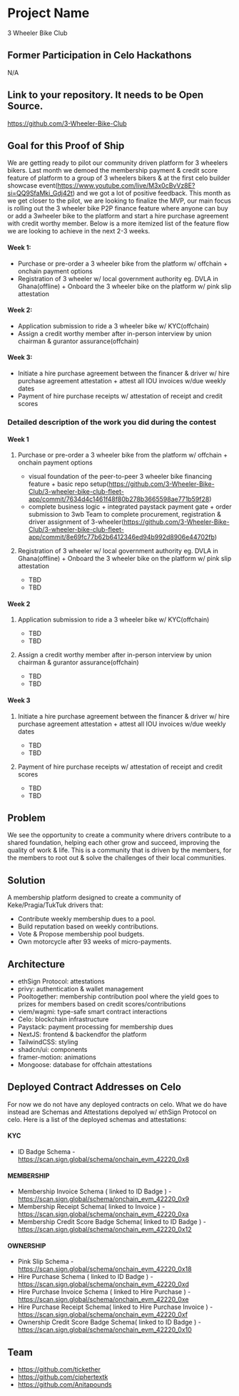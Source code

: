 # Project Name
3 Wheeler Bike Club

## Former Participation in Celo Hackathons
N/A

## Link to your repository. It needs to be **Open Source**.
https://github.com/3-Wheeler-Bike-Club

## Goal for this Proof of Ship
We are getting ready to pilot our community driven platform for 3 wheelers bikers. Last month we demoed the membership payment & credit score feature of platform to a group of 3 wheelers bikers & at the first celo builder showcase event(https://www.youtube.com/live/M3x0cBvVz8E?si=QQ9SfaMki_Gdj42t) and we got a lot of positive feedback. This month as we get closer to the pilot, we are looking to finalize the MVP, our main focus is rolling out the 3 wheeler bike P2P finance feature where anyone can buy or add a 3wheeler bike to the platform and start a hire purchase agreement with credit worthy member. Below is a more itemized list of the feature flow we are looking to achieve in the next 2-3 weeks.
#### Week 1:
- Purchase or pre-order a 3 wheeler bike from the platform w/ offchain + onchain payment options
- Registration of 3 wheeler w/ local government authority eg. DVLA in Ghana(offline) + Onboard the 3 wheeler bike on the platform w/ pink slip attestation
#### Week 2:
- Application submission to ride a 3 wheeler bike w/ KYC(offchain)
- Assign a credit worthy member after in-person interview by union chairman & gurantor assurance(offchain)
#### Week 3:
- Initiate a hire purchase agreement between the financer & driver w/ hire purchase agreement attestation + attest all IOU invoices w/due weekly dates
- Payment of hire purchase receipts w/ attestation of receipt and credit scores


### Detailed description of the work you did during the contest
#### Week 1
1. Purchase or pre-order a 3 wheeler bike from the platform w/ offchain + onchain payment options
   - visual foundation of the peer-to-peer 3 wheeler bike financing feature + basic repo setup(https://github.com/3-Wheeler-Bike-Club/3-wheeler-bike-club-fleet-app/commit/7634d4c1461f48f80b278b3665598ae771b59f28)
   - complete business logic + integrated paystack payment gate + order submission to 3wb Team to complete procurement, registration & driver assignment of 3-wheeler(https://github.com/3-Wheeler-Bike-Club/3-wheeler-bike-club-fleet-app/commit/8e69fc77b62b6412346ed94b992d8906e44702fb)

2. Registration of 3 wheeler w/ local government authority eg. DVLA in Ghana(offline) + Onboard the 3 wheeler bike on the platform w/ pink slip attestation
   - TBD
   - TBD

#### Week 2
1. Application submission to ride a 3 wheeler bike w/ KYC(offchain) 
   - TBD
   - TBD

2. Assign a credit worthy member after in-person interview by union chairman & gurantor assurance(offchain)
   - TBD
   - TBD

#### Week 3
1. Initiate a hire purchase agreement between the financer & driver w/ hire purchase agreement attestation + attest all IOU invoices w/due weekly dates
   - TBD
   - TBD

2. Payment of hire purchase receipts w/ attestation of receipt and credit scores
   - TBD
   - TBD
## Problem
We see the opportunity to create a community where drivers contribute to a shared foundation, helping each other grow and succeed, improving the quality of work & life. This is a community that is driven by the members, for the members to root out & solve the challenges of their local communities.

## Solution
A membership platform designed to create a community of Keke/Pragia/TukTuk drivers that:
- Contribute weekly membership dues to a pool.
- Build reputation based on weekly contributions.
- Vote & Propose membership pool budgets.
- Own motorcycle after 93 weeks of micro-payments.

## Architecture
- ethSign Protocol: attestations
- privy: authentication & wallet management
- Pooltogether: membership contribution pool where the yield goes to prizes for members based on credit scores/contributions
- viem/wagmi: type-safe smart contract interactions
- Celo: blockchain infrastructure
- Paystack: payment processing for membership dues
- NextJS: frontend & backendfor the platform
- TailwindCSS: styling
- shadcn/ui: components
- framer-motion: animations
- Mongoose: database for offchain attestations

## Deployed Contract Addresses on Celo
For now we do not have any deployed contracts on celo. What we do have instead are Schemas and Attestations depolyed w/ ethSign Protocol on celo. Here is a list of the deployed schemas and attestations:
#### KYC
- ID Badge Schema - https://scan.sign.global/schema/onchain_evm_42220_0x8 
#### MEMBERSHIP
- Membership Invoice Schema ( linked to ID Badge ) - https://scan.sign.global/schema/onchain_evm_42220_0x9
- Membership Receipt Schema( linked to Invoice ) -https://scan.sign.global/schema/onchain_evm_42220_0xa
- Membership Credit Score Badge Schema( linked to ID Badge ) - https://scan.sign.global/schema/onchain_evm_42220_0x12
#### OWNERSHIP
- Pink Slip Schema - https://scan.sign.global/schema/onchain_evm_42220_0x18
- Hire Purchase Schema ( linked to ID Badge ) - https://scan.sign.global/schema/onchain_evm_42220_0xd
- Hire Purchase Invoice Schema ( linked to Hire Purchase ) - https://scan.sign.global/schema/onchain_evm_42220_0xe
- Hire Purchase Receipt Schema( linked to Hire Purchase Invoice ) - https://scan.sign.global/schema/onchain_evm_42220_0xf 
- Ownership Credit Score Badge Schema( linked to ID Badge ) - https://scan.sign.global/schema/onchain_evm_42220_0x10

## Team
- https://github.com/tickether
- https://github.com/ciphertextk
- https://github.com/Anitapounds